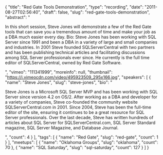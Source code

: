 {
  "title": "Red Gate Tools Demonstration",
  "type": "recording",
  "date": "2011-08-27T02:56:40",
  "draft": false,
  "slug": "red-gate-tools-demonstration",
  "abstract": "<p>In this short session, Steve Jones will demonstrate a few of the Red Gate tools that can save you a tremendous amount of time and make your job as a DBA much easier every day. Bio: Steve Jones has been working with SQL Server since 1991 and been a DBA in a variety of large and small companies and industries. In 2001 Steve founded SQLServerCentral with two partners and has been publishing technical articles and facilitating discussions among SQL Server professionals ever since. He currently is the full time editor of SQLServerCentral, owned by Red Gate Software.</p>",
  "vimeo": "111341999",
  "moreinfo": null,
  "thumbnail": "https://i.vimeocdn.com/video/495923509_295x166.jpg",
  "speakers": [
    {
      "name": "Steve Jones",
      "slug": "steve-jones",
      "bio": "<p>Steve Jones is a Microsoft SQL Server MVP and has been working with SQL Server since version 4.2 on OS/2. After working as a DBA and developer for a variety of companies, Steve co-founded the community website SQLServerCentral.com in 2001. Since 2004, Steve has been the full-time editor of the site, ensuring it continues to be a great resource for SQL Server professionals. Over the last decade, Steve has written hundreds of articles about SQL Server for SQLServerCentral.com, SQL Server Standard magazine, SQL Server Magazine, and Database Journal.</p>",
      "count": 4
    }
  ],
  "tags": [
    {
      "name": "Red Gate",
      "slug": "red-gate",
      "count": 1
    }
  ],
  "meetups": [
    {
      "name": "Oklahoma Groups",
      "slug": "oklahoma",
      "count": 70
    },
    {
      "name": "SQL Saturday",
      "slug": "sql-saturday",
      "count": 127
    }
  ]
}